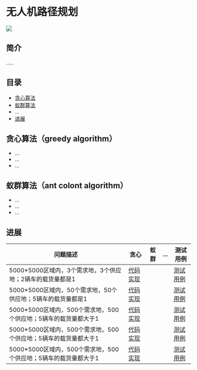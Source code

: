 # 无人机路径规划
![](https://i.imgur.com/rK83I2I.jpg)
## 简介
   .....
## 目录
- [贪心算法](https://github.com/chenyihangis/route-project#greedy-algorithm)
- [蚁群算法](https://github.com/chenyihangis/route-project#ant-colont-algorithm)
- ...
- [进展](https://github.com/chenyihangis/route-project#project-progress)
## 贪心算法（greedy algorithm）
- ...
- ...
- ...
## 蚁群算法（ant colont algorithm）
- ...
- ...
- ...
## 进展
|问题描述 | 贪心|蚁群|...|测试用例|
|-|-|-|-|-|
|5000*5000区域内，3个需求地，3个供应地；2辆车的载货量都是1|<a href="https://github.com/chenyihangis/route-project/blob/master/贪心算法/代码实现1" target="-blank">代码实现</a>|||<a href="https://github.com/chenyihangis/route-project/blob/master/测试用例/1" target="-blank">测试用例</a>|
|5000*5000区域内，50个需求地，50个供应地；5辆车的载货量都是1|<a href="https://github.com/chenyihangis/route-project/blob/master/贪心算法/代码实现2" target="-blank">代码实现</a>|||<a href="https://github.com/chenyihangis/route-project/blob/master/测试用例/2" target="-blank">测试用例</a>|
|5000*5000区域内，500个需求地，500个供应地；5辆车的载货量都大于1|<a href="https://github.com/chenyihangis/route-project/blob/master/贪心算法/代码实现3" target="-blank">代码实现</a>|||<a href="https://github.com/chenyihangis/route-project/blob/master/测试用例/3" target="-blank">测试用例</a>|
|5000*5000区域内，500个需求地，500个供应地；5辆车的载货量都大于1|<a href="https://github.com/chenyihangis/route-project/blob/master/贪心算法/代码实现4" target="-blank">代码实现</a>|||<a href="https://github.com/chenyihangis/route-project/blob/master/测试用例/3" target="-blank">测试用例</a>|
|5000*5000区域内，500个需求地，500个供应地；5辆车的载货量都大于1|<a href="https://github.com/chenyihangis/route-project/blob/master/贪心算法/代码实现5" target="-blank">代码实现</a>|||<a href="https://github.com/chenyihangis/route-project/blob/master/测试用例/3" target="-blank">测试用例</a>|
